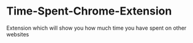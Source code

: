 # Time-Spent-Chrome-Extension
Extension which will show you how much time you have spent on other websites

